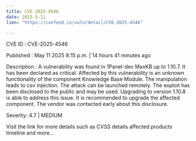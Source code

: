 ```yaml
---
title: CVE-2025-4546
date: 2025-5-11
lien: "https://cvefeed.io/vuln/detail/CVE-2025-4546"

---
```


CVE ID : CVE-2025-4546

Published :  May 11
2025
8:15 p.m. | 14 hours
41 minutes ago

Description : A vulnerability was found in 1Panel-dev MaxKB up to 1.10.7. It has been declared as critical. Affected by this vulnerability is an unknown functionality of the component Knowledge Base Module. The manipulation leads to csv injection. The attack can be launched remotely. The exploit has been disclosed to the public and may be used. Upgrading to version 1.10.8 is able to address this issue. It is recommended to upgrade the affected component. The vendor was contacted early about this disclosure.

Severity: 4.7 | MEDIUM

Visit the link for more details
such as CVSS details
affected products
timeline
and more...
